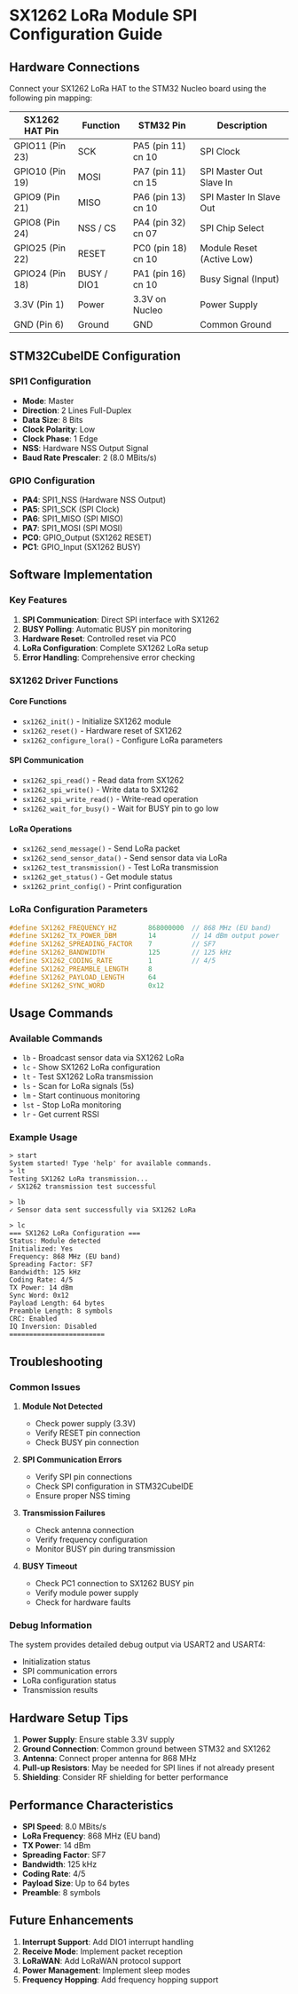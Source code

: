 # SX1262 LoRa Module SPI Configuration Guide

## Hardware Connections

Connect your SX1262 LoRa HAT to the STM32 Nucleo board using the following pin mapping:

| SX1262 HAT Pin  | Function        | STM32 Pin           | Description                    |
| --------------- | --------------- | ------------------- | ------------------------------ |
| GPIO11 (Pin 23) | SCK             | PA5  (pin 11) cn 10 | SPI Clock                      |
| GPIO10 (Pin 19) | MOSI            | PA7  (pin 11) cn 15 |  SPI Master Out Slave In        |
| GPIO9 (Pin 21)  | MISO            | PA6  (pin 13) cn 10 |  SPI Master In Slave Out        |
| GPIO8 (Pin 24)  | NSS / CS        | PA4  (pin 32) cn 07 | SPI Chip Select                |
| GPIO25 (Pin 22) | RESET           | PC0  (pin 18) cn 10 | Module Reset (Active Low)      |
| GPIO24 (Pin 18) | BUSY / DIO1     | PA1  (pin 16) cn 10 | Busy Signal (Input)            |
| 3.3V (Pin 1)    | Power           | 3.3V on Nucleo      | Power Supply                   |
| GND (Pin 6)     | Ground          | GND                 | Common Ground                   |

## STM32CubeIDE Configuration

### SPI1 Configuration
- **Mode**: Master
- **Direction**: 2 Lines Full-Duplex
- **Data Size**: 8 Bits
- **Clock Polarity**: Low
- **Clock Phase**: 1 Edge
- **NSS**: Hardware NSS Output Signal
- **Baud Rate Prescaler**: 2 (8.0 MBits/s)

### GPIO Configuration
- **PA4**: SPI1_NSS (Hardware NSS Output)
- **PA5**: SPI1_SCK (SPI Clock)
- **PA6**: SPI1_MISO (SPI MISO)
- **PA7**: SPI1_MOSI (SPI MOSI)
- **PC0**: GPIO_Output (SX1262 RESET)
- **PC1**: GPIO_Input (SX1262 BUSY)

## Software Implementation

### Key Features

1. **SPI Communication**: Direct SPI interface with SX1262
2. **BUSY Polling**: Automatic BUSY pin monitoring
3. **Hardware Reset**: Controlled reset via PC0
4. **LoRa Configuration**: Complete SX1262 LoRa setup
5. **Error Handling**: Comprehensive error checking

### SX1262 Driver Functions

#### Core Functions
- `sx1262_init()` - Initialize SX1262 module
- `sx1262_reset()` - Hardware reset of SX1262
- `sx1262_configure_lora()` - Configure LoRa parameters

#### SPI Communication
- `sx1262_spi_read()` - Read data from SX1262
- `sx1262_spi_write()` - Write data to SX1262
- `sx1262_spi_write_read()` - Write-read operation
- `sx1262_wait_for_busy()` - Wait for BUSY pin to go low

#### LoRa Operations
- `sx1262_send_message()` - Send LoRa packet
- `sx1262_send_sensor_data()` - Send sensor data via LoRa
- `sx1262_test_transmission()` - Test LoRa transmission
- `sx1262_get_status()` - Get module status
- `sx1262_print_config()` - Print configuration

### LoRa Configuration Parameters

```c
#define SX1262_FREQUENCY_HZ        868000000  // 868 MHz (EU band)
#define SX1262_TX_POWER_DBM        14         // 14 dBm output power
#define SX1262_SPREADING_FACTOR    7          // SF7
#define SX1262_BANDWIDTH           125        // 125 kHz
#define SX1262_CODING_RATE         1          // 4/5
#define SX1262_PREAMBLE_LENGTH     8
#define SX1262_PAYLOAD_LENGTH      64
#define SX1262_SYNC_WORD           0x12
```

## Usage Commands

### Available Commands
- `lb` - Broadcast sensor data via SX1262 LoRa
- `lc` - Show SX1262 LoRa configuration
- `lt` - Test SX1262 LoRa transmission
- `ls` - Scan for LoRa signals (5s)
- `lm` - Start continuous monitoring
- `lst` - Stop LoRa monitoring
- `lr` - Get current RSSI

### Example Usage
```
> start
System started! Type 'help' for available commands.
> lt
Testing SX1262 LoRa transmission...
✓ SX1262 transmission test successful

> lb
✓ Sensor data sent successfully via SX1262 LoRa

> lc
=== SX1262 LoRa Configuration ===
Status: Module detected
Initialized: Yes
Frequency: 868 MHz (EU band)
Spreading Factor: SF7
Bandwidth: 125 kHz
Coding Rate: 4/5
TX Power: 14 dBm
Sync Word: 0x12
Payload Length: 64 bytes
Preamble Length: 8 symbols
CRC: Enabled
IQ Inversion: Disabled
========================
```

## Troubleshooting

### Common Issues

1. **Module Not Detected**
   - Check power supply (3.3V)
   - Verify RESET pin connection
   - Check BUSY pin connection

2. **SPI Communication Errors**
   - Verify SPI pin connections
   - Check SPI configuration in STM32CubeIDE
   - Ensure proper NSS timing

3. **Transmission Failures**
   - Check antenna connection
   - Verify frequency configuration
   - Monitor BUSY pin during transmission

4. **BUSY Timeout**
   - Check PC1 connection to SX1262 BUSY pin
   - Verify module power supply
   - Check for hardware faults

### Debug Information

The system provides detailed debug output via USART2 and USART4:
- Initialization status
- SPI communication errors
- LoRa configuration status
- Transmission results

## Hardware Setup Tips

1. **Power Supply**: Ensure stable 3.3V supply
2. **Ground Connection**: Common ground between STM32 and SX1262
3. **Antenna**: Connect proper antenna for 868 MHz
4. **Pull-up Resistors**: May be needed for SPI lines if not already present
5. **Shielding**: Consider RF shielding for better performance

## Performance Characteristics

- **SPI Speed**: 8.0 MBits/s
- **LoRa Frequency**: 868 MHz (EU band)
- **TX Power**: 14 dBm
- **Spreading Factor**: SF7
- **Bandwidth**: 125 kHz
- **Coding Rate**: 4/5
- **Payload Size**: Up to 64 bytes
- **Preamble**: 8 symbols

## Future Enhancements

1. **Interrupt Support**: Add DIO1 interrupt handling
2. **Receive Mode**: Implement packet reception
3. **LoRaWAN**: Add LoRaWAN protocol support
4. **Power Management**: Implement sleep modes
5. **Frequency Hopping**: Add frequency hopping support 
